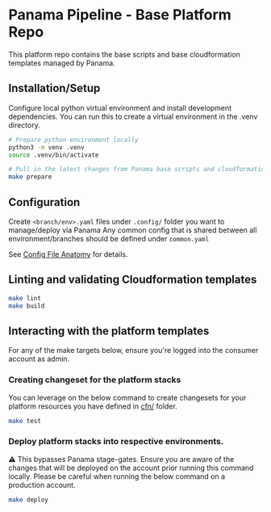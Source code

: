 # Panama Pipeline - Base Platform Repo
This platform repo contains the base scripts and base cloudformation templates managed by Panama.

## Installation/Setup
Configure local python virtual environment and install development dependencies. You can run this to create a virtual environment in the .venv directory.

```bash
# Prepare python environment locally
python3 -m venv .venv
source .venv/bin/activate

# Pull in the latest changes from Panama base scripts and cloudformation templates sub modules
make prepare
```
## Configuration
Create `<branch/env>.yaml` files under `.config/` folder you want to manage/deploy via Panama
Any common config that is shared between all environment/branches should be defined under `common.yaml`

See [Config File Anatomy](https://tpgtelecom.atlassian.net/wiki/spaces/IC/pages/9399278276929/Platform+repo+-+Panama+-+Design#Panama-Config-file-anatomy%3A) for details.


## Linting and validating Cloudformation templates
```bash
make lint
make build
```

## Interacting with the platform templates
For any of the make targets below, ensure you're logged into the consumer account as admin.
### Creating changeset for the platform stacks
You can leverage on the below command to create changesets for your platform resources you have defined in [cfn/](cfn/README.md) folder.

```bash
make test
```

### Deploy platform stacks into respective environments.
:warning: This bypasses Panama stage-gates. Ensure you are aware of the changes that will be deployed on the account prior running this command locally.
Please be careful when running the below command on a production account.
```bash
make deploy
```
